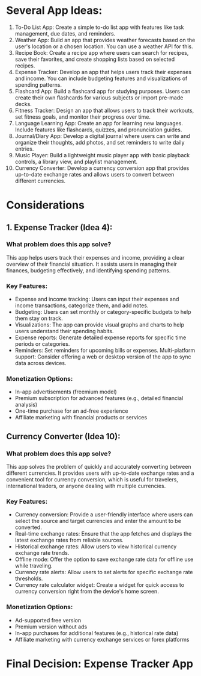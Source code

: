 # Several App Ideas:
1. To-Do List App: Create a simple to-do list app with features like task management, due dates, and reminders.
2. Weather App: Build an app that provides weather forecasts based on the user's location or a chosen location. You can use a weather API for this.
3. Recipe Book: Create a recipe app where users can search for recipes, save their favorites, and create shopping lists based on selected recipes.
4. Expense Tracker: Develop an app that helps users track their expenses and income. You can include budgeting features and visualizations of spending patterns.
5. Flashcard App: Build a flashcard app for studying purposes. Users can create their own flashcards for various subjects or import pre-made decks.
6. Fitness Tracker: Design an app that allows users to track their workouts, set fitness goals, and monitor their progress over time.
7. Language Learning App: Create an app for learning new languages. Include features like flashcards, quizzes, and pronunciation guides.
8. Journal/Diary App: Develop a digital journal where users can write and organize their thoughts, add photos, and set reminders to write daily entries.
9. Music Player: Build a lightweight music player app with basic playback controls, a library view, and playlist management.
10. Currency Converter: Develop a currency conversion app that provides up-to-date exchange rates and allows users to convert between different currencies.

# Considerations
## 1. Expense Tracker (Idea 4):

### What problem does this app solve?

This app helps users track their expenses and income, providing a clear overview of their financial situation. It assists users in managing their finances, budgeting effectively, and identifying spending patterns.
### Key Features:

- Expense and income tracking: Users can input their expenses and income transactions, categorize them, and add notes.
- Budgeting: Users can set monthly or category-specific budgets to help them stay on track.
- Visualizations: The app can provide visual graphs and charts to help users understand their spending habits.
- Expense reports: Generate detailed expense reports for specific time periods or categories.
- Reminders: Set reminders for upcoming bills or expenses.
Multi-platform support: Consider offering a web or desktop version of the app to sync data across devices.
### Monetization Options:

- In-app advertisements (freemium model)
- Premium subscription for advanced features (e.g., detailed financial analysis)
- One-time purchase for an ad-free experience
- Affiliate marketing with financial products or services
## Currency Converter (Idea 10):

### What problem does this app solve?

This app solves the problem of quickly and accurately converting between different currencies. It provides users with up-to-date exchange rates and a convenient tool for currency conversion, which is useful for travelers, international traders, or anyone dealing with multiple currencies.
### Key Features:

- Currency conversion: Provide a user-friendly interface where users can select the source and target currencies and enter the amount to be converted.
- Real-time exchange rates: Ensure that the app fetches and displays the latest exchange rates from reliable sources.
- Historical exchange rates: Allow users to view historical currency exchange rate trends.
- Offline mode: Offer the option to save exchange rate data for offline use while traveling.
- Currency rate alerts: Allow users to set alerts for specific exchange rate thresholds.
- Currency rate calculator widget: Create a widget for quick access to currency conversion right from the device's home screen.
### Monetization Options:

- Ad-supported free version
- Premium version without ads
- In-app purchases for additional features (e.g., historical rate data)
- Affiliate marketing with currency exchange services or forex platforms


# Final Decision: Expense Tracker App
